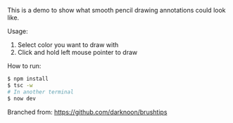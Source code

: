 This is a demo to show what smooth pencil drawing annotations could look like.

Usage:
1. Select color you want to draw with
2. Click and hold left mouse pointer to draw

How to run:

```sh
$ npm install
$ tsc -w
# In another terminal
$ now dev
```

Branched from: https://github.com/darknoon/brushtips